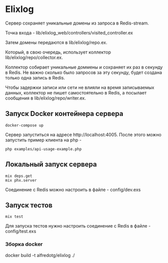 # Elixlog

Сервер сохраняет уникальные домены из запроса в Redis-stream.

Точка входа - lib/elixlog_web/controllers/visited_controller.ex

Затем домены передаются в lib/elixlog/repo.ex.

Который, в свою очередь, использует коллектор lib/elixlog/repo/collector.ex.

Коллектор собирает уникальные доммены и сохраняет их раз в секунду в Redis. Не важно сколько было запросов за эту секунду, будет создана только одна запись в Redis.

Чтобы задержки записи или сети не влияли на время записываемых данных, коллектор не пишет самостоятельно в Redis, а посылает сообщения в lib/elixlog/repo/writer.ex.


## Запуск Docker контейнера сервера 
```
docker-compose up
```
Сервер запуститься на адресе http://localhost:4005.
После этого можно запустить пример клиента на php - 
```
php examples/api-usage-example.php
```                               

## Локальный запуск сервера
```
mix deps.get 
mix phx.server
```
Cоединение с Redis можно настроить в файле - config/dev.exs

## Запуск тестов
```
mix test
```
Для запуска тестов нужно настроить соединение с Redis в файле - config/test.exs


### Зборка docker
docker build -t alfredotg/elixlog ./



